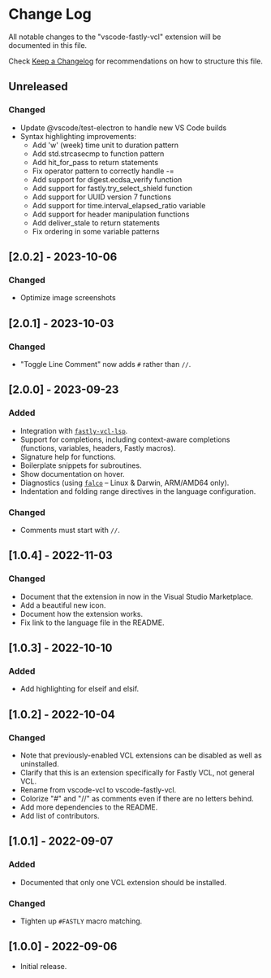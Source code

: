 # Change Log

All notable changes to the "vscode-fastly-vcl" extension will be documented in this file.

Check [Keep a Changelog](http://keepachangelog.com/) for recommendations on how to structure this file.

## Unreleased

### Changed

- Update @vscode/test-electron to handle new VS Code builds
- Syntax highlighting improvements:
  - Add 'w' (week) time unit to duration pattern
  - Add std.strcasecmp to function pattern
  - Add hit_for_pass to return statements
  - Fix operator pattern to correctly handle -=
  - Add support for digest.ecdsa_verify function
  - Add support for fastly.try_select_shield function
  - Add support for UUID version 7 functions
  - Add support for time.interval_elapsed_ratio variable
  - Add support for header manipulation functions
  - Add deliver_stale to return statements
  - Fix ordering in some variable patterns

## [2.0.2] - 2023-10-06

### Changed

- Optimize image screenshots

## [2.0.1] - 2023-10-03

### Changed

- "Toggle Line Comment" now adds `#` rather than `//`.

## [2.0.0] - 2023-09-23

### Added

- Integration with [`fastly-vcl-lsp`](https://www.npmjs.com/package/fastly-vcl-lsp).
- Support for completions, including context-aware completions (functions, variables, headers, Fastly macros).
- Signature help for functions.
- Boilerplate snippets for subroutines.
- Show documentation on hover.
- Diagnostics (using [`falco`](https://github.com/ysugimoto/falco) – Linux & Darwin, ARM/AMD64 only).
- Indentation and folding range directives in the language configuration.

### Changed

- Comments must start with `//`.

## [1.0.4] - 2022-11-03

### Changed

- Document that the extension in now in the Visual Studio Marketplace.
- Add a beautiful new icon.
- Document how the extension works.
- Fix link to the language file in the README.

## [1.0.3] - 2022-10-10

### Added

- Add highlighting for elseif and elsif.

## [1.0.2] - 2022-10-04

### Changed

- Note that previously-enabled VCL extensions can be disabled as well as uninstalled.
- Clarify that this is an extension specifically for Fastly VCL, not general VCL.
- Rename from vscode-vcl to vscode-fastly-vcl.
- Colorize "#" and "//" as comments even if there are no letters behind.
- Add more dependencies to the README.
- Add list of contributors.

## [1.0.1] - 2022-09-07

### Added

- Documented that only one VCL extension should be installed.

### Changed

- Tighten up `#FASTLY` macro matching.

## [1.0.0] - 2022-09-06

- Initial release.
